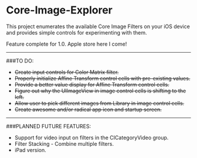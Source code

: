 Core-Image-Explorer
===================

This project enumerates the available Core Image Filters on your iOS device and provides 
simple controls for experimenting with them.

Feature complete for 1.0. Apple store here I come!

- - -

###TO DO:
* <del>Create input controls for Color Matrix filter.<del>
* <del>Properly initialize Affine Transform control cells with pre-existing values.</del>
* <del>Provide a better value display for Affine Transform control cells.</del>
* <del>Figure out why the UIImageView in image control cells is shifting to the left.</del>
* <del>Allow user to pick different images from Library in image control cells.</del>
* <del>Create awesome and/or radical app icon and startup screen.</del>

- - -

###PLANNED FUTURE FEATURES:
* Support for video input on filters in the CICategoryVideo group.
* Filter Stacking - Combine multiple filters.
* iPad version.